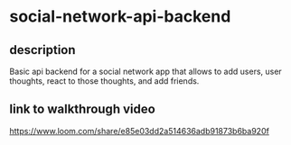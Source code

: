 # social-network-api-backend
## description
Basic api backend for a social network app that allows to add users, user thoughts, react to those thoughts, and add friends.
## link to walkthrough video
https://www.loom.com/share/e85e03dd2a514636adb91873b6ba920f
